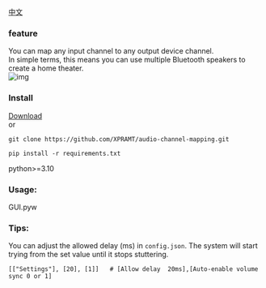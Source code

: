 [中文](https://github.com/XPRAMT/audio-channel-mapping/blob/main/README_TW.md)
### feature
You can map any input channel to any output device channel.<br>
In simple terms, this means you can use multiple Bluetooth speakers to create a home theater.<br>
![img](https://i.imgur.com/SwIU751.jpeg)
<br>
### Install
[Download](https://github.com/XPRAMT/audio-channel-mapping/releases)<br>
or<br>
```
git clone https://github.com/XPRAMT/audio-channel-mapping.git
```
```
pip install -r requirements.txt
```
python>=3.10

### Usage:
GUI.pyw<br>

### Tips:
You can adjust the allowed delay (ms) in `config.json`. The system will start trying from the set value until it stops stuttering.
```
[["Settings"], [20], [1]]   # [Allow delay  20ms],[Auto-enable volume sync 0 or 1]
```
